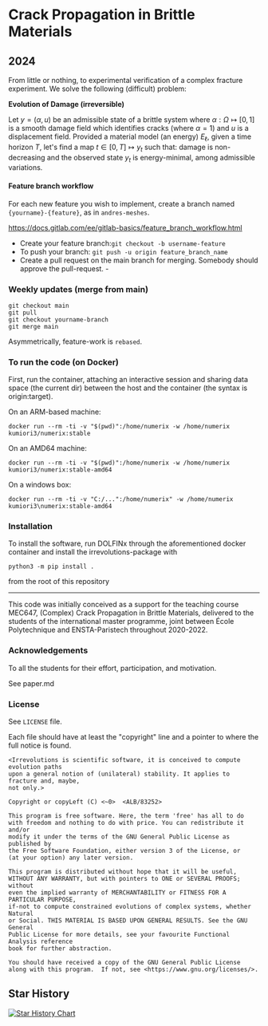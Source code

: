# Crack Propagation in Brittle Materials
## 2024

From little or nothing, to experimental verification of a complex fracture experiment.
We solve the following (difficult) problem:

**Evolution of Damage (irreversible)**
 
Let $y=(\alpha, u)$ be an admissible state of a brittle system where $\alpha: \Omega \mapsto [0, 1]$ is a smooth damage field which identifies cracks (where $\alpha =1$) and $u$ is a displacement field. Provided a material model (an energy) $E_\ell$, given a time horizon $T$, let's find a map $t \in [0, T]\mapsto y_t$ such that: damage is non-decreasing and the observed state $y_t$ is energy-minimal, among admissible variations. 


#### Feature branch workflow

For each new feature you wish to implement, create a branch named ```{yourname}-{feature}```, 
as in ```andres-meshes```.

https://docs.gitlab.com/ee/gitlab-basics/feature_branch_workflow.html

 - Create your feature branch:`git checkout -b username-feature`
 - To push your branch: `git push -u origin feature_branch_name`
 - Create a pull request on the main branch for merging. Somebody should approve the pull-request. -

### Weekly updates (merge from main)
```
git checkout main
git pull
git checkout yourname-branch
git merge main
```

Asymmetrically, feature-work is `rebased`.

### To run the code (on Docker)

First, run the container, attaching an interactive session and sharing data space 
(the current dir) between the host and the container (the syntax is origin:target).

On an ARM-based machine:
```
docker run --rm -ti -v "$(pwd)":/home/numerix -w /home/numerix kumiori3/numerix:stable
```
On an AMD64 machine:
```
docker run --rm -ti -v "$(pwd)":/home/numerix -w /home/numerix kumiori3/numerix:stable-amd64
```

On a windows box:
```
docker run --rm -ti -v "C:/...":/home/numerix" -w /home/numerix kumiori3\numerix:stable-amd64
```

### Installation

To install the software, run DOLFINx through the aforementioned docker container and install the irrevolutions-package with 

```python3 -m pip install .```

from the root of this repository


----

This code was initially conceived as a support for the teaching course MEC647, 
(Complex) Crack Propagation in Brittle Materials, delivered to the students of the international master programme, joint between École Polytechnique and ENSTA-Paristech throughout 2020-2022. 


### Acknowledgements

To all the students for their effort, participation, and motivation.

See paper.md

### License

See `LICENSE` file.

Each file should have at least the "copyright" line and a pointer to where the full notice is found.

    <Irrevolutions is scientific software, it is conceived to compute evolution paths
    upon a general notion of (unilateral) stability. It applies to fracture and, maybe,
    not only.>

    Copyright or copyLeft (C) <~0>  <ALB/83252>

    This program is free software. Here, the term 'free' has all to do
    with freedom and nothing to do with price. You can redistribute it and/or
    modify it under the terms of the GNU General Public License as published by
    the Free Software Foundation, either version 3 of the License, or
    (at your option) any later version.

    This program is distributed without hope that it will be useful,
    WITHOUT ANY WARRANTY, but with pointers to ONE or SEVERAL PROOFS; without 
    even the implied warranty of MERCHANTABILITY or FITNESS FOR A PARTICULAR PURPOSE,
    if-not to compute constrained evolutions of complex systems, whether Natural
    or Social. THIS MATERIAL IS BASED UPON GENERAL RESULTS. See the GNU General 
    Public License for more details, see your favourite Functional Analysis reference 
    book for further abstraction.

    You should have received a copy of the GNU General Public License
    along with this program.  If not, see <https://www.gnu.org/licenses/>.



## Star History

<a href="https://star-history.com/#kumiori/irrevolutions&Date">
 <picture>
   <source media="(prefers-color-scheme: dark)" srcset="https://api.star-history.com/svg?repos=kumiori/irrevolutions&type=Date&theme=dark" />
   <source media="(prefers-color-scheme: light)" srcset="https://api.star-history.com/svg?repos=kumiori/irrevolutions&type=Date" />
   <img alt="Star History Chart" src="https://api.star-history.com/svg?repos=kumiori/irrevolutions&type=Date" />
 </picture>
</a>
